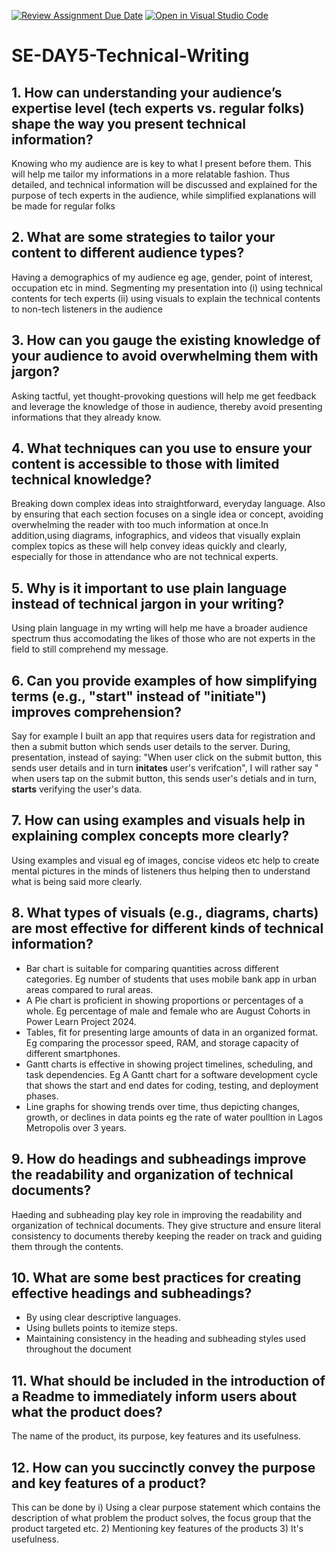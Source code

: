 [![Review Assignment Due Date](https://classroom.github.com/assets/deadline-readme-button-22041afd0340ce965d47ae6ef1cefeee28c7c493a6346c4f15d667ab976d596c.svg)](https://classroom.github.com/a/zsAR-pyY)
[![Open in Visual Studio Code](https://classroom.github.com/assets/open-in-vscode-2e0aaae1b6195c2367325f4f02e2d04e9abb55f0b24a779b69b11b9e10269abc.svg)](https://classroom.github.com/online_ide?assignment_repo_id=15708466&assignment_repo_type=AssignmentRepo)
# SE-DAY5-Technical-Writing
## 1. How can understanding your audience’s expertise level (tech experts vs. regular folks) shape the way you present technical information?
Knowing who my audience are is key to what I present before them. This will help me tailor my informations in a more relatable fashion. Thus detailed, and technical information will be discussed and explained for the purpose of tech experts in the audience, while simplified explanations will be made for regular folks

## 2. What are some strategies to tailor your content to different audience types? 
Having a demographics of my audience eg age, gender, point of interest, occupation etc in mind. Segmenting my presentation into (i) using technical contents for tech experts (ii) using visuals to explain the technical contents to non-tech listeners in the audience
## 3. How can you gauge the existing knowledge of your audience to avoid overwhelming them with jargon? 
Asking tactful, yet thought-provoking questions will help me get feedback and leverage the knowledge of those in audience, thereby avoid presenting informations that they already know.
## 4. What techniques can you use to ensure your content is accessible to those with limited technical knowledge?
Breaking down complex ideas into straightforward, everyday language. Also by ensuring that each section focuses on a single idea or concept, avoiding overwhelming the reader with too much information at once.In addition,using diagrams, infographics, and videos that visually explain complex topics as these will help convey ideas quickly and clearly, especially for those in attendance who are not technical experts.
## 5. Why is it important to use plain language instead of technical jargon in your writing?
Using plain language in my wrting will help me have a broader audience spectrum thus accomodating the likes of those who are not experts in the field to still comprehend my message.
## 6. Can you provide examples of how simplifying terms (e.g., "start" instead of "initiate") improves comprehension?
Say for example I built an app that requires users data for registration and then a submit button which sends user details to the server. During, presentation, instead of saying: "When user click on the submit button, this sends user details and in turn **initates** user's verifcation", I will rather say " when users tap on the submit button, this sends user's detials and in turn, **starts** verifying the user's data.
## 7. How can using examples and visuals help in explaining complex concepts more clearly?
Using examples and visual eg of images, concise videos etc help to create mental pictures in the minds of listeners thus helping then to understand what is being said more clearly.
## 8. What types of visuals (e.g., diagrams, charts) are most effective for different kinds of technical information?
- Bar chart is suitable for comparing quantities across different categories. Eg number of students that uses mobile bank app in urban areas compared to rural areas.
- A Pie chart is proficient in showing proportions or percentages of a whole. Eg percentage of male and female who are August Cohorts in Power Learn Project 2024.
- Tables, fit for presenting large amounts of data in an organized format. Eg comparing the processor speed, RAM, and storage capacity of different smartphones.
- Gantt charts is effective in showing project timelines, scheduling, and task dependencies. Eg A Gantt chart for a software development cycle that shows the start and end 
  dates for coding, testing, and deployment phases.
- Line graphs for showing trends over time, thus depicting changes, growth, or declines in data points eg the rate of water poulltion in Lagos Metropolis over 3 years.
## 9. How do headings and subheadings improve the readability and organization of technical documents?
Haeding and subheading play key role in improving the readability and organization of technical documents. They give structure and ensure literal consistency to documents thereby keeping the reader on track  and guiding them through the contents.
## 10. What are some best practices for creating effective headings and subheadings?
- By using clear descriptive languages.
- Using bullets points to itemize steps.
- Maintaining consistency in the heading and subheading styles used throughout the document
## 11. What should be included in the introduction of a Readme to immediately inform users about what the product does?
The name of the product, its purpose, key features and its usefulness.
## 12. How can you succinctly convey the purpose and key features of a product?
This can be done by 
i) Using a clear purpose statement which contains the description of what problem the product solves, the focus group that the product targeted etc. 
2) Mentioning key features of the products 
3) It's usefulness. 
